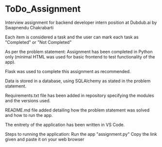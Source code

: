 # ToDo_Assignment
Interview assignment for backend developer intern position at Dubdub.ai by Swapnendu Chakrabarti

Each item is considered a task and the user can mark each task as "Completed" or "Not Completed"

As per the problem statement:
  Assignment has been completed in Python only (minimal HTML was used for basic frontend to 
  test functionality of the app).
  
  Flask was used to complete this assignment as recommended.
  
  Data is stored in a database, using SQLAlchemy as stated in the problem statement.
  
  Requirements.txt file has been added in repository specifying the modules and the versions 
  used.
  
  README.md file added detailing how the problem statement was solved and how to run the 
  app.
  
  The enitrety of the application has been written in VS Code.
  
 Steps to running the application:
  Run the app "assignment.py"
  Copy the link given and paste it on your web browser
  
  
